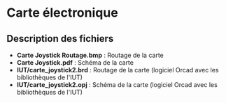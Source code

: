 Carte électronique
==================

Description des fichiers
------------------------

- **Carte Joystick Routage.bmp** : Routage de la carte
- **Carte Joystick.pdf** : Schéma de la carte
- **IUT/carte_joystick2.brd** : Routage de la carte (logiciel Orcad avec les bibliothèques de l'IUT)
- **IUT/carte_joystick2.opj** : Schéma de la carte (logiciel Orcad avec les bibliothèques de l'IUT)
